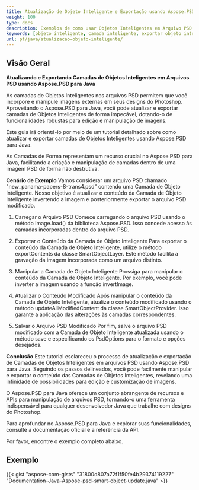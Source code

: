 ```yaml
---
title: Atualização de Objeto Inteligente e Exportação usando Aspose.PSD para Java
weight: 100
type: docs
description: Exemplos de como usar Objetos Inteligentes em Arquivo PSD
keywords: [objeto inteligente, camada inteligente, exportar objeto inteligente, exportar camada inteligente, atualizar objeto inteligente, atualizar camada inteligente, api psd, java, exemplo de código]
url: pt/java/atualizacao-objeto-inteligente/
---
```


## **Visão Geral**

**Atualizando e Exportando Camadas de Objetos Inteligentes em Arquivos PSD usando Aspose.PSD para Java**

As camadas de Objetos Inteligentes nos arquivos PSD permitem que você incorpore e manipule imagens externas em seus designs do Photoshop. Aproveitando o Aspose.PSD para Java, você pode atualizar e exportar camadas de Objetos Inteligentes de forma impecável, dotando-o de funcionalidades robustas para edição e manipulação de imagens.

Este guia irá orientá-lo por meio de um tutorial detalhado sobre como atualizar e exportar camadas de Objetos Inteligentes usando Aspose.PSD para Java.

As Camadas de Forma representam um recurso crucial no Aspose.PSD para Java, facilitando a criação e manipulação de camadas dentro de uma imagem PSD de forma não destrutiva.

**Cenário de Exemplo**
Vamos considerar um arquivo PSD chamado "new_panama-papers-8-trans4.psd" contendo uma Camada de Objeto Inteligente. Nosso objetivo é atualizar o conteúdo da Camada de Objeto Inteligente invertendo a imagem e posteriormente exportar o arquivo PSD modificado.

1. Carregar o Arquivo PSD
Comece carregando o arquivo PSD usando o método Image.load() da biblioteca Aspose.PSD. Isso concede acesso às camadas incorporadas dentro do arquivo PSD.

2. Exportar o Conteúdo da Camada de Objeto Inteligente
Para exportar o conteúdo da Camada de Objeto Inteligente, utilize o método exportContents da classe SmartObjectLayer. Este método facilita a gravação da imagem incorporada como um arquivo distinto.

3. Manipular a Camada de Objeto Inteligente
Prossiga para manipular o conteúdo da Camada de Objeto Inteligente. Por exemplo, você pode inverter a imagem usando a função invertImage.

4. Atualizar o Conteúdo Modificado
Após manipular o conteúdo da Camada de Objeto Inteligente, atualize o conteúdo modificado usando o método updateAllModifiedContent da classe SmartObjectProvider. Isso garante a aplicação das alterações às camadas correspondentes.

5. Salvar o Arquivo PSD Modificado
Por fim, salve o arquivo PSD modificado com a Camada de Objeto Inteligente atualizada usando o método save e especificando os PsdOptions para o formato e opções desejados.

**Conclusão**
Este tutorial esclareceu o processo de atualização e exportação de Camadas de Objetos Inteligentes em arquivos PSD usando Aspose.PSD para Java. Seguindo os passos delineados, você pode facilmente manipular e exportar o conteúdo das Camadas de Objetos Inteligentes, revelando uma infinidade de possibilidades para edição e customização de imagens.

O Aspose.PSD para Java oferece um conjunto abrangente de recursos e APIs para manipulação de arquivos PSD, tornando-o uma ferramenta indispensável para qualquer desenvolvedor Java que trabalhe com designs do Photoshop.

Para aprofundar no Aspose.PSD para Java e explorar suas funcionalidades, consulte a documentação oficial e a referência da API.

Por favor, encontre o exemplo completo abaixo.

## **Exemplo**
{{< gist "aspose-com-gists" "31800d807a72f1f50fe4b29374119227" "Documentation-Java-Aspose-psd-smart-object-update.java" >}}
